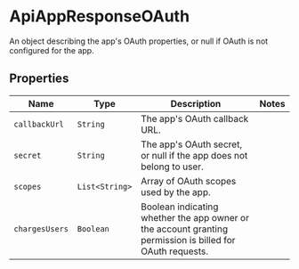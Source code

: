 

# ApiAppResponseOAuth

An object describing the app&#39;s OAuth properties, or null if OAuth is not configured for the app.

## Properties

Name | Type | Description | Notes
------------ | ------------- | ------------- | -------------
| `callbackUrl` | ```String``` |  The app&#39;s OAuth callback URL.  |  |
| `secret` | ```String``` |  The app&#39;s OAuth secret, or null if the app does not belong to user.  |  |
| `scopes` | ```List<String>``` |  Array of OAuth scopes used by the app.  |  |
| `chargesUsers` | ```Boolean``` |  Boolean indicating whether the app owner or the account granting permission is billed for OAuth requests.  |  |




